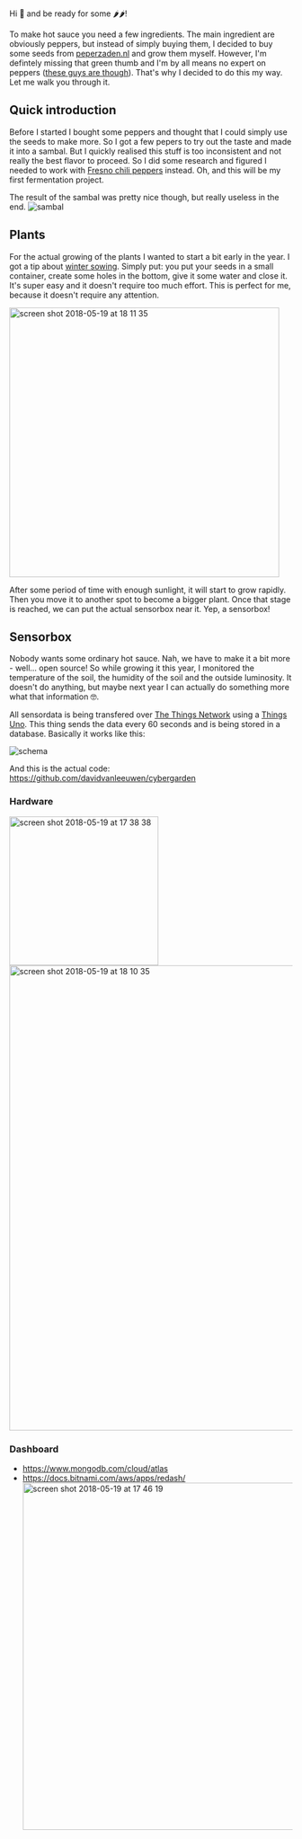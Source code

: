Hi 👋 and be ready for some 🌶🌶!

To make hot sauce you need a few ingredients. The main ingredient are obviously peppers, but instead of simply buying them, I decided to buy some seeds from [peperzaden.nl](http://peperzaden.nl/) and grow them myself. However, I'm defintely missing that green thumb and I'm by all means no expert on peppers ([these guys are though](https://cpi.nmsu.edu)). That's why I decided to do this my way. Let me walk you through it.

## Quick introduction
Before I started I bought some peppers and thought that I could simply use the seeds to make more. So I got a few pepers to try out the taste and made it into a sambal. But I quickly realised this stuff is too inconsistent and not really the best flavor to proceed. So I did some research and figured I needed to work with [Fresno chili peppers](https://en.m.wikipedia.org/wiki/Fresno_Chili_pepper) instead. Oh, and this will be my first fermentation project.

The result of the sambal was pretty nice though, but really useless in the end.
![sambal](https://user-images.githubusercontent.com/238946/40270498-ede15e08-5b8e-11e8-8f44-b2133a87820a.png)

## Plants
For the actual growing of the plants I wanted to start a bit early in the year. I got a tip about [winter sowing](https://en.wikipedia.org/wiki/Winter_sowing). Simply put: you put your seeds in a small container, create some holes in the bottom, give it some water and close it. It's super easy and it doesn't require too much effort. This is perfect for me, because it doesn't require any attention.

<img width="480" alt="screen shot 2018-05-19 at 18 11 35" src="https://user-images.githubusercontent.com/238946/40270580-25d659d4-5b90-11e8-991a-227994b1d009.png">

After some period of time with enough sunlight, it will start to grow rapidly. Then you move it to another spot to become a bigger plant. Once that stage is reached, we can put the actual sensorbox near it. Yep, a sensorbox!

## Sensorbox
Nobody wants some ordinary hot sauce. Nah, we have to make it a bit more - well... open source! So while growing it this year, I monitored the temperature of the soil, the humidity of the soil and the outside luminosity. It doesn't do anything, but maybe next year I can actually do something more what that information 🤓. 

All sensordata is being transfered over [The Things Network](http://thethingsnetwork.org/) using a [Things Uno](https://shop.thethingsnetwork.com/index.php/product/the-things-uno/). This thing sends the data every 60 seconds and is being stored in a database. Basically it works like this:

![schema](https://user-images.githubusercontent.com/238946/40270653-714938f4-5b91-11e8-93f8-a64a21da49f4.png)

And this is the actual code: https://github.com/davidvanleeuwen/cybergarden

### Hardware
[<img width="265" alt="screen shot 2018-05-19 at 17 38 38" src="https://user-images.githubusercontent.com/238946/40270331-83c4eaf6-5b8b-11e8-9927-2f5d5845ff7a.png">
](https://user-images.githubusercontent.com/238946/40270326-5f8d1e24-5b8b-11e8-9337-6e85de31275f.png)
<img width="828" alt="screen shot 2018-05-19 at 18 10 35" src="https://user-images.githubusercontent.com/238946/40270577-1cce112e-5b90-11e8-873a-675c2becf707.png">

### Dashboard
* https://www.mongodb.com/cloud/atlas
* https://docs.bitnami.com/aws/apps/redash/
[<img width="618" alt="screen shot 2018-05-19 at 17 46 19" src="https://user-images.githubusercontent.com/238946/40270379-9a5f483c-5b8c-11e8-843d-954adf5f4378.png">](https://garden.davidvanleeuwen.nl/public/dashboards/qFxzixm2UwpHUIRO7e8jz2u61N3v8Yb8afp8zDYa)


